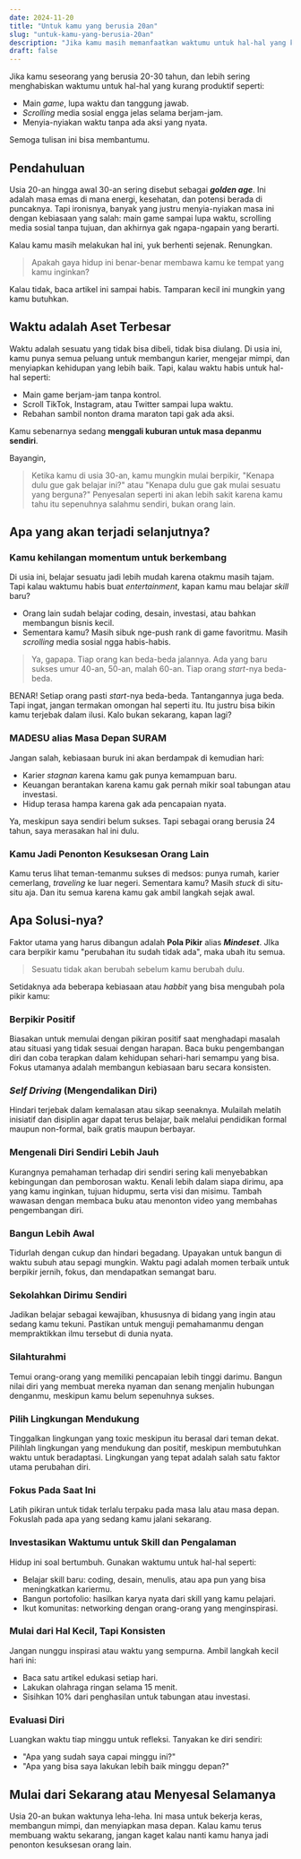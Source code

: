 ```yaml
---
date: 2024-11-20
title: "Untuk kamu yang berusia 20an"
slug: "untuk-kamu-yang-berusia-20an"
description: "Jika kamu masih memanfaatkan waktumu untuk hal-hal yang kurang produktif, artikel ini mungkin bisa membantumu untuk lebih sadar dan termotivasi."
draft: false
---
```


Jika kamu seseorang yang berusia 20-30 tahun, dan lebih sering menghabiskan waktumu untuk hal-hal yang kurang produktif seperti:
- Main _game_, lupa waktu dan tanggung jawab.
- _Scrolling_ media sosial engga jelas selama berjam-jam.
- Menyia-nyiakan waktu tanpa ada aksi yang nyata.

Semoga tulisan ini bisa membantumu.

## Pendahuluan
Usia 20-an hingga awal 30-an sering disebut sebagai **_golden age_**. Ini adalah masa emas di mana energi, kesehatan, dan potensi berada di puncaknya. Tapi ironisnya, banyak yang justru menyia-nyiakan masa ini dengan kebiasaan yang salah: main game sampai lupa waktu, scrolling media sosial tanpa tujuan, dan akhirnya gak ngapa-ngapain yang berarti.

Kalau kamu masih melakukan hal ini, yuk berhenti sejenak. Renungkan.

> Apakah gaya hidup ini benar-benar membawa kamu ke tempat yang kamu inginkan?

Kalau tidak, baca artikel ini sampai habis. Tamparan kecil ini mungkin yang kamu butuhkan.

## Waktu adalah Aset Terbesar
Waktu adalah sesuatu yang tidak bisa dibeli, tidak bisa diulang. Di usia ini, kamu punya semua peluang untuk membangun karier, mengejar mimpi, dan menyiapkan kehidupan yang lebih baik. Tapi, kalau waktu habis untuk hal-hal seperti:
- Main game berjam-jam tanpa kontrol.
- Scroll TikTok, Instagram, atau Twitter sampai lupa waktu.
- Rebahan sambil nonton drama maraton tapi gak ada aksi.

Kamu sebenarnya sedang **menggali kuburan untuk masa depanmu sendiri**.

Bayangin,
> Ketika kamu di usia 30-an, kamu mungkin mulai berpikir, "Kenapa dulu gue gak belajar ini?" atau "Kenapa dulu gue gak mulai sesuatu yang berguna?" Penyesalan seperti ini akan lebih sakit karena kamu tahu itu sepenuhnya salahmu sendiri, bukan orang lain.

## Apa yang akan terjadi selanjutnya?
### Kamu kehilangan momentum untuk berkembang
Di usia ini, belajar sesuatu jadi lebih mudah karena otakmu masih tajam. Tapi kalau waktumu habis buat *entertainment*, kapan kamu mau belajar *skill* baru?
- Orang lain sudah belajar coding, desain, investasi, atau bahkan membangun bisnis kecil.
- Sementara kamu? Masih sibuk nge-push rank di game favoritmu. Masih *scrolling* media sosial ngga habis-habis.

> Ya, gapapa. Tiap orang kan beda-beda jalannya. Ada yang baru sukses umur 40-an, 50-an, malah 60-an. Tiap orang *start*-nya beda-beda.

BENAR! Setiap orang pasti *start*-nya beda-beda. Tantangannya juga beda. Tapi ingat, jangan termakan omongan hal seperti itu. Itu justru bisa bikin kamu terjebak dalam ilusi. Kalo bukan sekarang, kapan lagi?

### MADESU alias Masa Depan SURAM
Jangan salah, kebiasaan buruk ini akan berdampak di kemudian hari:
- Karier *stagnan* karena kamu gak punya kemampuan baru.
- Keuangan berantakan karena kamu gak pernah mikir soal tabungan atau investasi.
- Hidup terasa hampa karena gak ada pencapaian nyata.

Ya, meskipun saya sendiri belum sukses. Tapi sebagai orang berusia 24 tahun, saya merasakan hal ini dulu.

### Kamu Jadi Penonton Kesuksesan Orang Lain
Kamu terus lihat teman-temanmu sukses di medsos: punya rumah, karier cemerlang, *traveling* ke luar negeri. Sementara kamu? Masih *stuck* di situ-situ aja. Dan itu semua karena kamu gak ambil langkah sejak awal.

## Apa Solusi-nya?
Faktor utama yang harus dibangun adalah **Pola Pikir** alias ***Mindeset***.
JIka cara berpikir kamu "perubahan itu sudah tidak ada", maka ubah itu semua.
> Sesuatu tidak akan berubah sebelum kamu berubah dulu.

Setidaknya ada beberapa kebiasaan atau *habbit* yang bisa mengubah pola pikir kamu:

### Berpikir Positif
Biasakan untuk memulai dengan pikiran positif saat menghadapi masalah atau situasi yang tidak sesuai dengan harapan. Baca buku pengembangan diri dan coba terapkan dalam kehidupan sehari-hari semampu yang bisa. Fokus utamanya adalah membangun kebiasaan baru secara konsisten.

### _Self Driving_ (Mengendalikan Diri)
Hindari terjebak dalam kemalasan atau sikap seenaknya. Mulailah melatih inisiatif dan disiplin agar dapat terus belajar, baik melalui pendidikan formal maupun non-formal, baik gratis maupun berbayar.

### Mengenali Diri Sendiri Lebih Jauh
Kurangnya pemahaman terhadap diri sendiri sering kali menyebabkan kebingungan dan pemborosan waktu. Kenali lebih dalam siapa dirimu, apa yang kamu inginkan, tujuan hidupmu, serta visi dan misimu. Tambah wawasan dengan membaca buku atau menonton video yang membahas pengembangan diri.

### Bangun Lebih Awal
Tidurlah dengan cukup dan hindari begadang. Upayakan untuk bangun di waktu subuh atau sepagi mungkin. Waktu pagi adalah momen terbaik untuk berpikir jernih, fokus, dan mendapatkan semangat baru.

### Sekolahkan Dirimu Sendiri
Jadikan belajar sebagai kewajiban, khususnya di bidang yang ingin atau sedang kamu tekuni. Pastikan untuk menguji pemahamanmu dengan mempraktikkan ilmu tersebut di dunia nyata.

### Silahturahmi
Temui orang-orang yang memiliki pencapaian lebih tinggi darimu. Bangun nilai diri yang membuat mereka nyaman dan senang menjalin hubungan denganmu, meskipun kamu belum sepenuhnya sukses.

### Pilih Lingkungan Mendukung
Tinggalkan lingkungan yang toxic meskipun itu berasal dari teman dekat. Pilihlah lingkungan yang mendukung dan positif, meskipun membutuhkan waktu untuk beradaptasi. Lingkungan yang tepat adalah salah satu faktor utama perubahan diri.

### Fokus Pada Saat Ini
Latih pikiran untuk tidak terlalu terpaku pada masa lalu atau masa depan. Fokuslah pada apa yang sedang kamu jalani sekarang.

### Investasikan Waktumu untuk Skill dan Pengalaman
Hidup ini soal bertumbuh. Gunakan waktumu untuk hal-hal seperti:
- Belajar skill baru: coding, desain, menulis, atau apa pun yang bisa meningkatkan kariermu.
- Bangun portofolio: hasilkan karya nyata dari skill yang kamu pelajari.
- Ikut komunitas: networking dengan orang-orang yang menginspirasi.

### Mulai dari Hal Kecil, Tapi Konsisten
Jangan nunggu inspirasi atau waktu yang sempurna. Ambil langkah kecil hari ini:
- Baca satu artikel edukasi setiap hari.
- Lakukan olahraga ringan selama 15 menit.
- Sisihkan 10% dari penghasilan untuk tabungan atau investasi.

### Evaluasi Diri
Luangkan waktu tiap minggu untuk refleksi. Tanyakan ke diri sendiri:
- "Apa yang sudah saya capai minggu ini?"
- "Apa yang bisa saya lakukan lebih baik minggu depan?"

## Mulai dari Sekarang atau Menyesal Selamanya
Usia 20-an bukan waktunya leha-leha. Ini masa untuk bekerja keras, membangun mimpi, dan menyiapkan masa depan. Kalau kamu terus membuang waktu sekarang, jangan kaget kalau nanti kamu hanya jadi penonton kesuksesan orang lain.